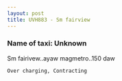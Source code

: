 ```yaml
---
layout: post
title: UVH883 - Sm fairview
---
```


### Name of taxi: Unknown

Sm fairivew..ayaw magmetro..150 daw

```Over charging, Contracting```
